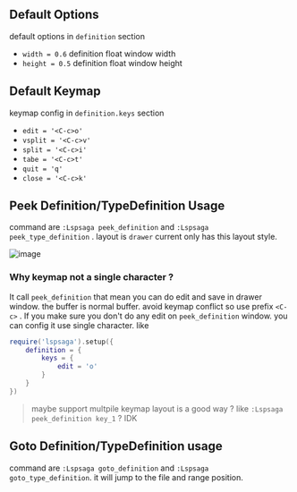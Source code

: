 ## Default Options

default options in `definition` section

- `width = 0.6`   definition float window width
- `height = 0.5`  definition float window height

## Default Keymap

keymap config in `definition.keys` section

- `edit = '<C-c>o'`
- `vsplit = '<C-c>v'`
- `split = '<C-c>i'`
- `tabe = '<C-c>t'`
- `quit = 'q'`
- `close = '<C-c>k'`

## Peek Definition/TypeDefinition Usage

command are `:Lspsaga peek_definition` and `:Lspsaga peek_type_definition`  . layout is `drawer` current only has this layout style.

![image](https://github.com/nvimdev/lspsaga.nvim/assets/41671631/b4f1b724-7d6a-49cc-9b4b-6c95b49abae7)

### Why keymap not a single character ?

It call `peek_definition` that mean you can do edit and save in drawer window. the buffer is normal buffer. 
avoid keymap conflict so use prefix `<C-c>` . If you make sure you don't do any edit on `peek_definition` window. you can config it use single character. like

```lua
require('lspsaga').setup({
    definition = {
        keys = {
            edit = 'o'
        }
    }
})
```

> maybe support multpile keymap layout is a good way ? like `:Lspsaga peek_definition key_1` ? IDK


## Goto Definition/TypeDefinition usage

command are `:Lspsaga goto_definition` and `:Lspsaga goto_type_definition`. it will jump to the file and range position.